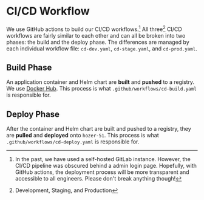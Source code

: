 # CI/CD Workflow

We use GitHub actions to build our CI/CD workflows.[^1] All three[^2] CI/CD workflows are fairly similar to each other and can all be broken into two phases: the build and the deploy phase. The differences are managed by each individual workflow file: `cd-dev.yaml`, `cd-stage.yaml`, and `cd-prod.yaml`.

## Build Phase

An application container and Helm chart are **built** and **pushed** to a registry. We use [Docker Hub](https://hub.docker.com/). This process is what `.github/workflows/cd-build.yaml` is responsible for.

## Deploy Phase

After the container and Helm chart are built and pushed to a registry, they are **pulled** and **deployed** onto `hozer-51`. This process is what `.github/workflows/cd-deploy.yaml` is responsible for.

[^1]: In the past, we have used a self-hosted GitLab instance. However, the CI/CD pipeline was obscured behind a admin login page. Hopefully, with GitHub actions, the deployment process will be more transparent and accessible to all engineers. Please don't break anything though!

[^2]: Development, Staging, and Production
